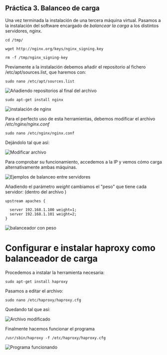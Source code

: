 ## Práctica 3. Balanceo de carga

Una vez terminada la instalación de una tercera máquina virtual. Pasamos a la instalación del software encargado de *balancear la carga* a los distintos servidores, nginx.

```
cd /tmp/

wget http://nginx.org/keys/nginx_signing.key

rm -f /tmp/nginx_signing-key

```
Previamente a la instalación debemos añadir el repositorio al fichero /etc/apt/sources.list, que haremos con:

```
sudo nano /etc/apt/sources.list
```
![Añadiendo repositorios al final del archivo](https://github.com/pavocejudo/SWAP1516/blob/master/practica3/3.png)

```
sudo apt-get install nginx
```
![instalación de nginx](https://github.com/pavocejudo/SWAP1516/blob/master/practica3/6.png)

Para el perfecto uso de esta herramientas, debemos modificar el archivo */etc/nginx/nginx.conf*

```
sudo nano /etc/nginx/nginx.conf
```
Dejándolo tal que así:

![Modificar archivo](https://github.com/pavocejudo/SWAP1516/blob/master/practica3/nueva.jpg)

Para comprobar su funcionamiento, accedemos a la IP y vemos cómo carga alternativamente ambas máquinas.

![Ejemplos de balanceo entre servidores](https://github.com/pavocejudo/SWAP1516/blob/master/practica3/balaceador.png)

Añadiendo el parámetro *weight* cambiamos el "peso" que tiene cada servidor:
(dentro del archivo )

```
upstream apaches {

  server 192.168.1.100 weight=1;
  server 192.168.1.101 weight=2;
}
```
![balanceador con peso](https://github.com/pavocejudo/SWAP1516/blob/master/practica3/9.jpg)


# Configurar e instalar haproxy como balanceador de carga

Procedemos a instalar la herramienta necesaria:

```
sudo apt-get install haproxy
```

Pasamos a editar el archivo:

```
sudo nano /etc/haproxy/haproxy.cfg
```
Quedando tal que así:

![Archivo modificado](https://github.com/pavocejudo/SWAP1516/blob/master/practica3/7.jpg)

Finalmente hacemos funcionar el programa

```
/usr/sbin/haproxy -f /etc/haproxy/haproxy.cfg
```
![Programa funcionando](https://github.com/pavocejudo/SWAP1516/blob/master/practica3/8.jpg)
